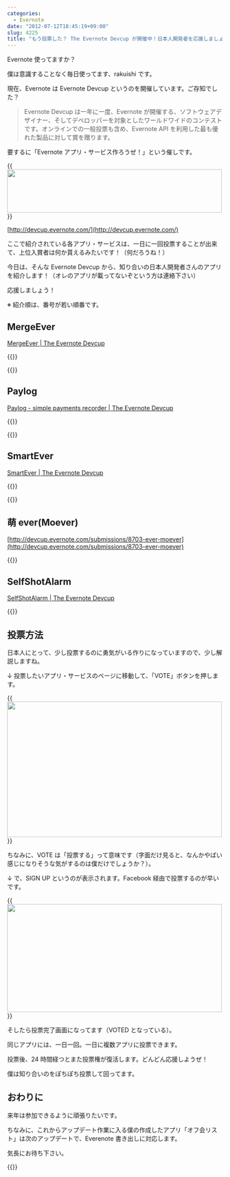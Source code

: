 ```yaml
---
categories:
  - Evernote
date: "2012-07-12T18:45:19+09:00"
slug: 4225
title: "もう投票した？ The Evernote Devcup が開催中！日本人開発者を応援しましょう！"
---
```


Evernote 使ってますか？

僕は意識することなく毎日使ってます、rakuishi です。

現在、Evernote は Evernote Devcup というのを開催しています。ご存知でした？

> Evernote Devcup は一年に一度、Evernote が開催する、ソフトウェアデザイナー、そしてデベロッパーを対象としたワールドワイドのコンテストです。オンラインでの一般投票も含め、Evernote API を利用した最も優れた製品に対して賞を贈ります。

要するに「Evernote アプリ・サービス作ろうぜ！」という催しです。

{{<img alt="" src="/images/2012/07/4225_1.png" width="500" height="101">}}

[http://devcup.evernote.com/](http://devcup.evernote.com/)

ここで紹介されている各アプリ・サービスは、一日に一回投票することが出来て、上位入賞者は何か貰えるみたいです！（何だろうね！）

今日は、そんな Evernote Devcup から、知り合いの日本人開発者さんのアプリを紹介します！（オレのアプリが載ってないぞという方は連絡下さい）

応援しましょう！

※ 紹介順は、番号が若い順番です。

## MergeEver

[MergeEver | The Evernote Devcup](http://devcup.evernote.com/submissions/8229-mergeever?notice=success#vote_submission_8229)

{{<app id="538412128" title="MergeEver - Evernoteのノートをマージ 1.0.0（￥170）" src="http://a4.mzstatic.com/us/r1000/106/Purple/v4/0c/d3/54/0cd35416-51e6-ada0-2a83-cb19c038fccf/mzl.cxflyhdc.100x100-75.png">}}

{{<youtube iFQdpAVUrc4>}}

## Paylog

[Paylog - simple payments recorder | The Evernote Devcup](http://devcup.evernote.com/submissions/8341-paylog-simple-payments-recorder)

{{<app id="506443954" title="かんたん支払い記録 Paylog 1.1.1（￥85）" src="http://a3.mzstatic.com/us/r1000/061/Purple/v4/64/5e/79/645e79c4-197a-957b-82d7-4bffb4ce7654/mza_5600187474121149462.100x100-75.jpg">}}

{{<youtube Pkat0TiU8pA>}}

## SmartEver

[SmartEver | The Evernote Devcup](http://devcup.evernote.com/submissions/8426-smartever)

{{<app id="493990103" title="SmartEver 1.0（￥170）" src="http://a1.mzstatic.com/us/r1000/116/Purple/v4/b7/86/41/b7864194-91c8-3abf-e2d1-c234a37d4198/mza_5251020485347599819.100x100-75.png">}}

{{<youtube zXyrJsGCP74>}}

## 萌 ever(Moever)

[http://devcup.evernote.com/submissions/8703-ever-moever](http://devcup.evernote.com/submissions/8703-ever-moever)

{{<youtube nKxh-X-gHQg>}}

## SelfShotAlarm

[SelfShotAlarm | The Evernote Devcup](http://devcup.evernote.com/submissions/8711-selfshotalarm)

{{<youtube GJlkXxt4rAY>}}

## 投票方法

日本人にとって、少し投票するのに勇気がいる作りになっていますので、少し解説しますね。

↓ 投票したいアプリ・サービスのページに移動して、「VOTE」ボタンを押します。

{{<img alt="" src="/images/2012/07/4225_2.png" width="500" height="316">}}

ちなみに、VOTE は「投票する」って意味です（字面だけ見ると、なんかやばい感じになりそうな気がするのは僕だけでしょうか？）。

↓ で、SIGN UP というのが表示されます。Facebook 経由で投票するのが早いです。

{{<img alt="" src="/images/2012/07/4225_3.png" width="500" height="252">}}

そしたら投票完了画面になってます（VOTED となっている）。

同じアプリには、一日一回。一日に複数アプリに投票できます。

投票後、24 時間経つとまた投票権が復活します。どんどん応援しようぜ！

僕は知り合いのをぽちぽち投票して回ってます。

## おわりに

来年は参加できるように頑張りたいです。

ちなみに、これからアップデート作業に入る僕の作成したアプリ「オフ会リスト」は次のアップデートで、Everenote 書き出しに対応します。

気長にお待ち下さい。

{{<app id="533017985" title="オフ会リスト - 参加者管理を簡単に（￥170）" src="http://a5.mzstatic.com/us/r30/Purple/v4/bb/ae/7f/bbae7fe1-2276-94ca-d6f6-73847f002af2/mza_7142949790401148668.100x100-75.png">}}
